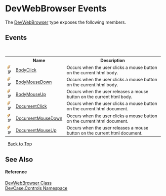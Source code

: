 # DevWebBrowser Events
 

The <a href="T_DevCase_Controls_DevWebBrowser">DevWebBrowser</a> type exposes the following members.


## Events
&nbsp;<table><tr><th></th><th>Name</th><th>Description</th></tr><tr><td>![Public event](media/pubevent.gif "Public event")![Code example](media/CodeExample.png "Code example")</td><td><a href="E_DevCase_Controls_DevWebBrowser_BodyClick">BodyClick</a></td><td>
Occurs when the user clicks a mouse button on the current html body.</td></tr><tr><td>![Public event](media/pubevent.gif "Public event")![Code example](media/CodeExample.png "Code example")</td><td><a href="E_DevCase_Controls_DevWebBrowser_BodyMouseDown">BodyMouseDown</a></td><td>
Occurs when the user clicks a mouse button on the current html body.</td></tr><tr><td>![Public event](media/pubevent.gif "Public event")![Code example](media/CodeExample.png "Code example")</td><td><a href="E_DevCase_Controls_DevWebBrowser_BodyMouseUp">BodyMouseUp</a></td><td>
Occurs when the user releases a mouse button on the current html body.</td></tr><tr><td>![Public event](media/pubevent.gif "Public event")![Code example](media/CodeExample.png "Code example")</td><td><a href="E_DevCase_Controls_DevWebBrowser_DocumentClick">DocumentClick</a></td><td>
Occurs when the user clicks a mouse button on the current html document.</td></tr><tr><td>![Public event](media/pubevent.gif "Public event")![Code example](media/CodeExample.png "Code example")</td><td><a href="E_DevCase_Controls_DevWebBrowser_DocumentMouseDown">DocumentMouseDown</a></td><td>
Occurs when the user clicks a mouse button on the current html document.</td></tr><tr><td>![Public event](media/pubevent.gif "Public event")![Code example](media/CodeExample.png "Code example")</td><td><a href="E_DevCase_Controls_DevWebBrowser_DocumentMouseUp">DocumentMouseUp</a></td><td>
Occurs when the user releases a mouse button on the current html document.</td></tr></table>&nbsp;
<a href="#devwebbrowser-events">Back to Top</a>

## See Also


#### Reference
<a href="T_DevCase_Controls_DevWebBrowser">DevWebBrowser Class</a><br /><a href="N_DevCase_Controls">DevCase.Controls Namespace</a><br />